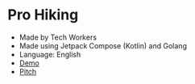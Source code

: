 # Pro Hiking
- Made by Tech Workers
- Made using Jetpack Compose (Kotlin) and Golang
- Language: English
- [Demo](https://youtu.be/3DbiBc-iwnU)
- [Pitch](https://youtu.be/K8yJcVi-WUo)
